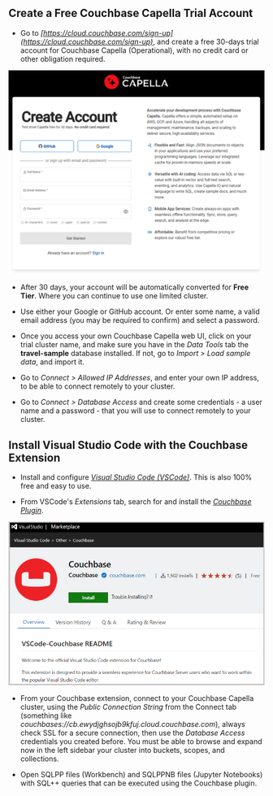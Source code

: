 ## Create a Free Couchbase Capella Trial Account

* Go to *[https://cloud.couchbase.com/sign-up](https://cloud.couchbase.com/sign-up)*, and create a free 30-days trial account for Couchbase Capella (Operational), with no credit card or other obligation required.  

![Couchbase Capella Trial](../../.images/couchbase-capella.png)

* After 30 days, your account will be automatically converted for **Free Tier**. Where you can continue to use one limited cluster.

* Use either your Google or GitHub account. Or enter some name, a valid email address (you may be required to confirm) and select a password.  

* Once you access your own Couchbase Capella web UI, click on your trial cluster name, and make sure you have in the *Data Tools* tab the **travel-sample** database installed. If not, go to *Import > Load sample data*, and import it.  

* Go to *Connect > Allowed IP Addresses*, and enter your own IP address, to be able to connect remotely to your cluster.  

* Go to *Connect > Database Access* and create some credentials - a user name and a password - that you will use to connect remotely to your cluster.  

## Install Visual Studio Code with the Couchbase Extension

* Install and configure [*Visual Studio Code (VSCode)*](https://code.visualstudio.com/). This is also 100% free and easy to use.  

* From VSCode's *Extensions* tab, search for and install the [*Couchbase Plugin*](https://www.couchbase.com/blog/couchbase-visual-studio-code/).  

![Couchbase Plugin for VSCode](../../.images/couchbase-plugin.png)

* From your Couchbase extension, connect to your Couchbase Capella cluster, using the *Public Connection String* from the Connect tab (something like *couchbases://cb.ewydjghsojb9kfuj.cloud.couchbase.com*), always check SSL for a secure connection, then use the *Database Access* credentials you created before. You must be able to browse and expand now in the left sidebar your cluster into buckets, scopes, and collections.  

 * Open SQLPP files (Workbench) and SQLPPNB files (Jupyter Notebooks) with SQL++ queries that can be executed using the Couchbase plugin.
